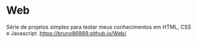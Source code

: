 # Web
Série de projetos simples para testar meus conhecimentos em HTML, CSS e Javascript.
https://bruno86889.github.io/Web/
